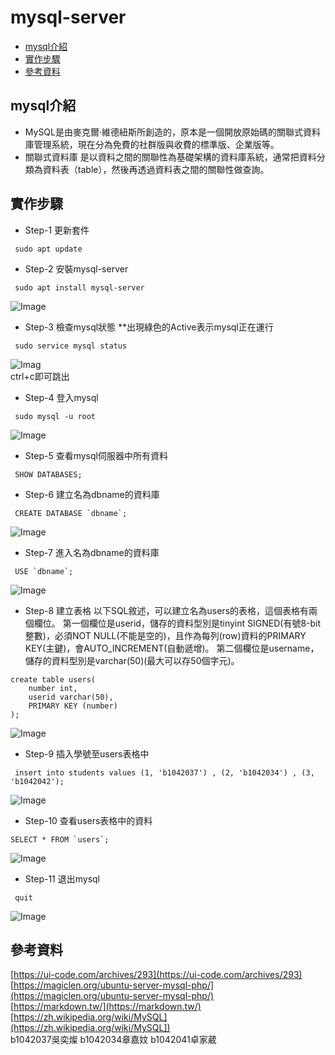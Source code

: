 # mysql-server

* [mysql介紹](#mysql介紹)
* [實作步驟](#實作步驟)
* [參考資料](#參考資料)

 
## mysql介紹
* MySQL是由麥克爾·維德紐斯所創造的，原本是一個開放原始碼的關聯式資料庫管理系統，現在分為免費的社群版與收費的標準版、企業版等。<br>
* 關聯式資料庫 
是以資料之間的關聯性為基礎架構的資料庫系統，通常把資料分類為資料表（table），然後再透過資料表之間的關聯性做查詢。

## 實作步驟
- Step-1 更新套件
```
 sudo apt update 
```
- Step-2 安裝mysql-server 
```
 sudo apt install mysql-server
```
![Image](https://raw.githubusercontent.com/wucan0315/wucan0315/main/%E5%AE%89%E8%A3%9Dmysql.jpg)
- Step-3 檢查mysql狀態 
**出現綠色的Active表示mysql正在運行
```
 sudo service mysql status
```
![Imag](https://raw.githubusercontent.com/wucan0315/wucan0315/main/%E6%AA%A2%E6%9F%A5mysql%E7%8B%80%E6%85%8B.jpg)<br>
ctrl+c即可跳出
- Step-4 登入mysql 
```
 sudo mysql -u root
```
![Image](https://raw.githubusercontent.com/wucan0315/wucan0315/main/%E7%99%BB%E9%99%B8mysql%E4%BC%BA%E6%9C%8D%E5%99%A8.jpg)
- Step-5 查看mysql伺服器中所有資料 
```
 SHOW DATABASES;
``` 
- Step-6 建立名為dbname的資料庫
```
 CREATE DATABASE `dbname`;
```
![Image](https://raw.githubusercontent.com/wucan0315/wucan0315/main/%E5%BB%BA%E7%AB%8B%E8%B3%87%E6%96%99%E5%BA%AB.jpg)
- Step-7 進入名為dbname的資料庫
```
 USE `dbname`;
```
![Image](https://raw.githubusercontent.com/wucan0315/wucan0315/main/%E7%99%BB%E9%99%B8%E8%B3%87%E6%96%99%E5%BA%AB.jpg)
- Step-8 建立表格 
以下SQL敘述，可以建立名為users的表格，這個表格有兩個欄位。
第一個欄位是userid，儲存的資料型別是tinyint SIGNED(有號8-bit整數)，必須NOT NULL(不能是空的)，且作為每列(row)資料的PRIMARY KEY(主鍵)，會AUTO_INCREMENT(自動遞增)。
第二個欄位是username，儲存的資料型別是varchar(50)(最大可以存50個字元)。
```
create table users(
    number int,
    userid varchar(50),
    PRIMARY KEY (number)
);
```
![Image](https://raw.githubusercontent.com/wucan0315/wucan0315/main/%E5%89%B5%E5%BB%BA%E8%A1%A8%E6%A0%BC.jpg)

- Step-9  插入學號至users表格中
```
 insert into students values (1, 'b1042037') , (2, 'b1042034') , (3, 'b1042042');
```
![Image](https://raw.githubusercontent.com/wucan0315/wucan0315/main/%E5%8A%A0%E5%85%A5%E5%AD%B8%E8%99%9F%E8%87%B3%E8%A1%A8%E6%A0%BC%E4%B8%AD.jpg)

- Step-10 查看users表格中的資料
```
SELECT * FROM `users`;
```
![Image](https://raw.githubusercontent.com/wucan0315/wucan0315/main/%E6%9F%A5%E7%9C%8B%E8%A1%A8%E6%A0%BC%20.jpg)
- Step-11 退出mysql 
```
 quit
```
![Image](https://raw.githubusercontent.com/wucan0315/wucan0315/main/%E9%9B%A2%E9%96%8Bmysql.jpg)

## 參考資料
[https://ui-code.com/archives/293](https://ui-code.com/archives/293)  <br>
[https://magiclen.org/ubuntu-server-mysql-php/](https://magiclen.org/ubuntu-server-mysql-php/)  <br>
[https://markdown.tw/](https://markdown.tw/)  <br>
[https://zh.wikipedia.org/wiki/MySQL](https://zh.wikipedia.org/wiki/MySQL])  <br>
b1042037吳奕燦 b1042034章嘉妏 b1042041卓家葳 

